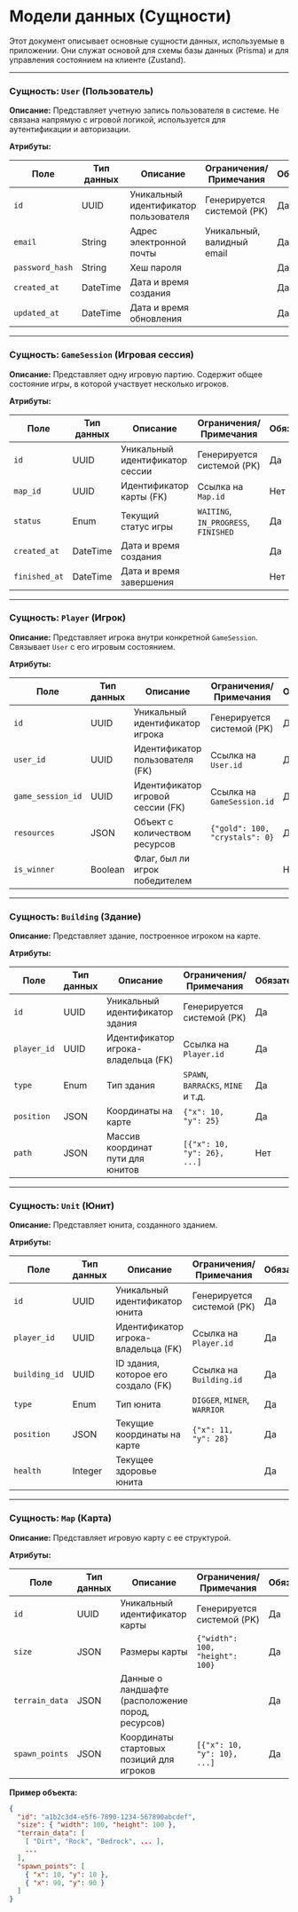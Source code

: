 # Модели данных (Сущности)

Этот документ описывает основные сущности данных, используемые в приложении. Они служат основой для схемы базы данных (Prisma) и для управления состоянием на клиенте (Zustand).

---

### Сущность: `User` (Пользователь)

**Описание:** Представляет учетную запись пользователя в системе. Не связана напрямую с игровой логикой, используется для аутентификации и авторизации.

**Атрибуты:**

| Поле | Тип данных | Описание | Ограничения/Примечания | Обязательное |
|---|---|---|---|---|
| `id` | UUID | Уникальный идентификатор пользователя | Генерируется системой (PK) | Да |
| `email` | String | Адрес электронной почты | Уникальный, валидный email | Да |
| `password_hash`| String | Хеш пароля | | Да |
| `created_at` | DateTime | Дата и время создания | | Да |
| `updated_at` | DateTime | Дата и время обновления | | Да |

---

### Сущность: `GameSession` (Игровая сессия)

**Описание:** Представляет одну игровую партию. Содержит общее состояние игры, в которой участвует несколько игроков.

**Атрибуты:**

| Поле | Тип данных | Описание | Ограничения/Примечания | Обязательное |
|---|---|---|---|---|
| `id` | UUID | Уникальный идентификатор сессии | Генерируется системой (PK) | Да |
| `map_id` | UUID | Идентификатор карты (FK) | Ссылка на `Map.id` | Нет |
| `status` | Enum | Текущий статус игры | `WAITING`, `IN_PROGRESS`, `FINISHED` | Да |
| `created_at` | DateTime | Дата и время создания | | Да |
| `finished_at`| DateTime | Дата и время завершения | | Нет |

---

### Сущность: `Player` (Игрок)

**Описание:** Представляет игрока внутри конкретной `GameSession`. Связывает `User` с его игровым состоянием.

**Атрибуты:**

| Поле | Тип данных | Описание | Ограничения/Примечания | Обязательное |
|---|---|---|---|---|
| `id` | UUID | Уникальный идентификатор игрока | Генерируется системой (PK) | Да |
| `user_id` | UUID | Идентификатор пользователя (FK) | Ссылка на `User.id` | Да |
| `game_session_id`| UUID | Идентификатор игровой сессии (FK)| Ссылка на `GameSession.id` | Да |
| `resources` | JSON | Объект с количеством ресурсов | `{"gold": 100, "crystals": 0}` | Да |
| `is_winner` | Boolean | Флаг, был ли игрок победителем | | Нет |

---

### Сущность: `Building` (Здание)

**Описание:** Представляет здание, построенное игроком на карте.

**Атрибуты:**

| Поле | Тип данных | Описание | Ограничения/Примечания | Обязательное |
|---|---|---|---|---|
| `id` | UUID | Уникальный идентификатор здания | Генерируется системой (PK) | Да |
| `player_id` | UUID | Идентификатор игрока-владельца (FK) | Ссылка на `Player.id` | Да |
| `type` | Enum | Тип здания | `SPAWN`, `BARRACKS`, `MINE` и т.д. | Да |
| `position` | JSON | Координаты на карте | `{"x": 10, "y": 25}` | Да |
| `path` | JSON | Массив координат пути для юнитов | `[{"x": 10, "y": 26}, ...]` | Нет |

---

### Сущность: `Unit` (Юнит)

**Описание:** Представляет юнита, созданного зданием.

**Атрибуты:**

| Поле | Тип данных | Описание | Ограничения/Примечания | Обязательное |
|---|---|---|---|---|
| `id` | UUID | Уникальный идентификатор юнита | Генерируется системой (PK) | Да |
| `player_id` | UUID | Идентификатор игрока-владельца (FK) | Ссылка на `Player.id` | Да |
| `building_id`| UUID | ID здания, которое его создало (FK) | Ссылка на `Building.id` | Да |
| `type` | Enum | Тип юнита | `DIGGER`, `MINER`, `WARRIOR` | Да |
| `position` | JSON | Текущие координаты на карте | `{"x": 11, "y": 28}` | Да |
| `health` | Integer | Текущее здоровье юнита | | Да |

---

### Сущность: `Map` (Карта)

**Описание:** Представляет игровую карту с ее структурой.

**Атрибуты:**

| Поле | Тип данных | Описание | Ограничения/Примечания | Обязательное |
|---|---|---|---|---|
| `id` | UUID | Уникальный идентификатор карты | Генерируется системой (PK) | Да |
| `size` | JSON | Размеры карты | `{"width": 100, "height": 100}`| Да |
| `terrain_data`| JSON | Данные о ландшафте (расположение пород, ресурсов) | | Да |
| `spawn_points`| JSON | Координаты стартовых позиций для игроков| `[{"x": 10, "y": 10}, ...]` | Да |

**Пример объекта:**

```json
{
  "id": "a1b2c3d4-e5f6-7890-1234-567890abcdef",
  "size": { "width": 100, "height": 100 },
  "terrain_data": [
    [ "Dirt", "Rock", "Bedrock", ... ],
    ...
  ],
  "spawn_points": [
    { "x": 10, "y": 10 },
    { "x": 90, "y": 90 }
  ]
}
```
